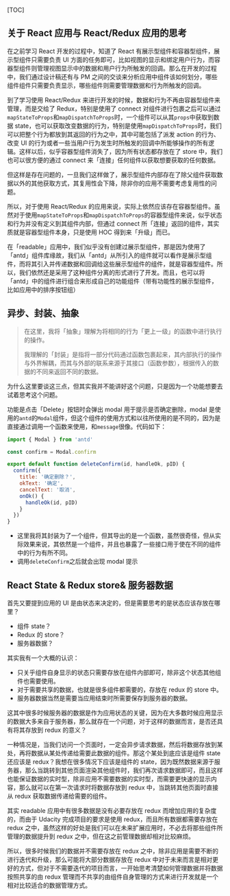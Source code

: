[TOC]

## 关于 React 应用与 React/Redux 应用的思考

在之前学习 React 开发的过程中，知道了 React 有展示型组件和容器型组件，展示型组件只需要负责 UI 方面的任务即可，比如视图的显示和绑定用户行为，而容器型组件则管理视图显示中的数据和用户行为所触发的回调。那么在开发的过程中，我们通过设计稿还有与 PM 之间的交谈来分析应用中组件该如何划分，哪些组件组件只需要负责显示，哪些组件则需要管理数据和行为所触发的回调。

到了学习使用 React/Redux 来进行开发的时候，数据和行为不再由容器型组件来管理，而是交给了 Redux，特别是使用了 connect 对组件进行包裹之后可以通过`mapStateToProps`和`mapDispatchToProps`时，一个组件可以从其`props`中获取到数据 state，也可以获取改变数据的行为，特别是使用`mapDispatchToProps`时，我们可以把整个行为都放到其返回的行为之中，其中可能包括了派发 action 的行为、改变 UI 的行为或者一些当用户行为发生时所触发的回调中所能够操作的所有逻辑。这样以后，似乎容器型组件消失了，因为所有状态都存放在了 store 中，我们也可以很方便的通过 connect 来「连接」任何组件以获取想要获取的任何数据。

但这样是存在问题的，一旦我们这样做了，展示型组件内部存在了除父组件获取数据以外的其他获取方式，其复用性会下降，除非你的应用不需要考虑复用性的问题。

所以，对于使用 React/Redux 的应用来说，实际上依然应该存在容器型组件。虽然对于使用`mapStateToProps`和`mapDispatchToProps`的容器型组件来说，似乎状态和行为并没有定义到其组件内部，但通过 connect 所「连接」返回的组件，其实质就是容器型组件本身，只是使用 HOC 得到来「升级」而已。

在「readable」应用中，我们似乎没有创建过展示型组件，那是因为使用了「antd」组件库缘故，我们从「antd」从所引入的组件就可以看作是展示型组件，而将其引入并传递数据和回调给这些展示型组件的组件，就是容器型组件。所以，我们依然还是采用了这种组件分离的形式进行了开发。而且，也可以将「antd」中的组件进行组合来形成自己的功能组件（带有功能性的展示型组件，比如应用中的排序按钮组）



## 异步、封装、抽象

> 在这里，我将「抽象」理解为将相同的行为「更上一级」的函数中进行执行的操作。
>
> 我理解的「封装」是指将一部分代码通过函数包裹起来，其内部执行的操作与外界解耦，而其与外部的联系来源于其接口（函数参数），根据传入的数据的不同来返回不同的数据。

为什么这里要谈这三点，但其实我并不能讲好这个问题，只是因为一个功能想要去试着思考这个问题。

功能是点击「Delete」按钮时会弹出 modal 用于提示是否确定删除，modal 是使用的`antd`的`Modal`组件，但这个组件的使用方式和以往所使用的是不同的，因为是直接通过调用一个函数来使用，和`message`很像。代码如下：

```jsx
import { Modal } from 'antd'

const confirm = Modal.confirm

export default function deleteConfirm(id, handleOk, pID) {
  confirm({
    title: '确定删除？',
    okText: '确定',
    cancelText: '取消',
    onOk() {
      handleOk(id, pID)
    }
  })
}
```

- 这里我将其封装为了一个组件，但其导出的是一个函数，虽然很奇怪，但从实际效果来说，其依然是一个组件，并且也暴露了一些接口用于使在不同的组件中的行为有所不同。
- 调用`deleteConfirm`之后就会出现 modal 提示



## React State & Redux store& 服务器数据

首先又要提到应用的 UI 是由状态来决定的，但是需要思考的是状态应该存放在哪里？

- 组件 state？
- Redux 的 store？
- 服务器数据？

其实我有一个大概的认识：

- 只关乎组件自身显示的状态只需要存放在组件内部即可，除非这个状态其他组件也需要使用。
- 对于需要共享的数据，也就是很多组件都需要的，存放在 redux 的 store 中。
- 服务器数据当然是需要当应用结束时所需要保存到服务器的数据。

这其中很多时候服务器的数据是作为应用状态的关键，因为在大多数时候应用显示的数据大多来自于服务器，那么就存在一个问题，对于这样的数据而言，是否还具有将其存放到 redux 的意义？

一种情况是，当我们访问一个页面时，一定会异步请求数据，然后将数据存放到某处，再将数据从某处传递给需要此数据的组件。那这个某处到底应该是组件 state 还应该是 redux？我想在很多情况下应该是组件的 state，因为既然数据来源于服务器，那么当跳转到其他页面渲染其他组件时，我们再次请求数据即可，而且这样也能保证数据的实时型，除非应用不需要数据的实时型，而需要更快速的显示内容，那么就可以在第一次请求时将数据存放到 redux 中，当跳转其他页面时直接从 redux 获取数据传递给需要的组件。

其实 readable 应用中有很多数据是没有必要存放在 redux 而增加应用的复杂度的，而由于 Udacity 完成项目的要求是使用 redux，而且所有数据都需要存放在 redux 之中，虽然这样的好处是我们可以在未来扩展应用时，不必去将那些组件所管理的数据提升到 redux 之中，但在这之前管理数据却相对比较麻烦。

所以，很多时候我们的数据并不需要存放在 redux 之中，除非应用是需要不断的进行迭代和升级，那么可能将大部分数据存放在 redux 中对于未来而言是相对更好的方式，但对于不需要迭代的项目而言，一开始思考清楚如何管理数据并将数据按照共享的由 redux 管理而不共享的由组件自身管理的方式来进行开发就是一个相对比较适合的数据管理方式。